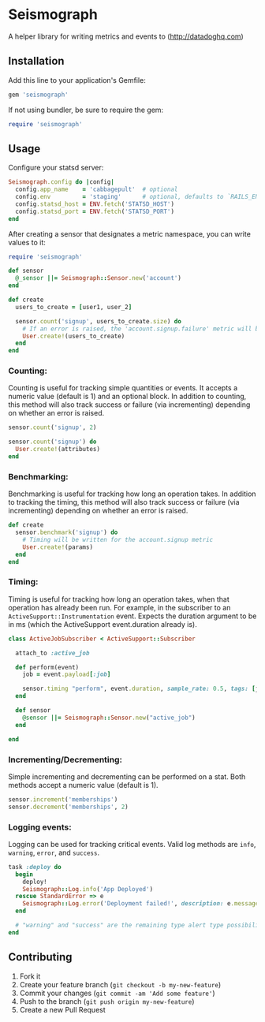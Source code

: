 # Seismograph

A helper library for writing metrics and events to (http://datadoghq.com)

## Installation

Add this line to your application's Gemfile:

```ruby
gem 'seismograph'
```

If not using bundler, be sure to require the gem:

```ruby
require 'seismograph'
```

## Usage

Configure your statsd server:

```ruby
Seismograph.config do |config|
  config.app_name    = 'cabbagepult'  # optional
  config.env         = 'staging'      # optional, defaults to `RAILS_ENV` or `RACK_ENV`
  config.statsd_host = ENV.fetch('STATSD_HOST')
  config.statsd_port = ENV.fetch('STATSD_PORT')
end
```

After creating a sensor that designates a metric namespace, you can write values to it:

```ruby
require 'seismograph'

def sensor
  @_sensor ||= Seismograph::Sensor.new('account')
end

def create
  users_to_create = [user1, user_2]

  sensor.count('signup', users_to_create.size) do
    # If an error is raised, the 'account.signup.failure' metric will be incremented instead
    User.create!(users_to_create)
  end
end
```

### Counting:

Counting is useful for tracking simple quantities or events.  It accepts a numeric value (default
is 1) and an optional block.  In addition to counting, this method will also track success or
failure (via incrementing) depending on whether an error is raised.

```ruby
sensor.count('signup', 2)

sensor.count('signup') do
  User.create!(attributes)
end
```

### Benchmarking:

Benchmarking is useful for tracking how long an operation takes.  In addition to tracking the
timing, this method will also track success or failure (via incrementing) depending on whether an
error is raised.

```ruby
def create
  sensor.benchmark('signup') do
    # Timing will be written for the account.signup metric
    User.create!(params)
  end
end
```

### Timing:

Timing is useful for tracking how long an operation takes, when that operation
has already been run. For example, in the subscriber to an
`ActiveSupport::Instrumentation` event. Expects the duration argument to be in
ms (which the ActiveSupport event.duration already is).

```ruby
class ActiveJobSubscriber < ActiveSupport::Subscriber

  attach_to :active_job

  def perform(event)
    job = event.payload[:job]

    sensor.timing "perform", event.duration, sample_rate: 0.5, tags: [job.name, job.queue_name]
  end

  def sensor
    @sensor ||= Seismograph::Sensor.new("active_job")
  end

end
```

### Incrementing/Decrementing:

Simple incrementing and decrementing can be performed on a stat.  Both methods accept a numeric
value (default is 1).

```ruby
sensor.increment('memberships')
sensor.decrement('memberships', 2)
```

### Logging events:

Logging can be used for tracking critical events.  Valid log methods are `info`, `warning`,
`error`, and `success`.

```ruby
task :deploy do
  begin
    deploy!
    Seismograph::Log.info('App Deployed')
  rescue StandardError => e
    Seismograph::Log.error('Deployment failed!', description: e.message)
  end

  # "warning" and "success" are the remaining type alert type possibilities
end
```

## Contributing

1. Fork it
2. Create your feature branch (`git checkout -b my-new-feature`)
3. Commit your changes (`git commit -am 'Add some feature'`)
4. Push to the branch (`git push origin my-new-feature`)
5. Create a new Pull Request
